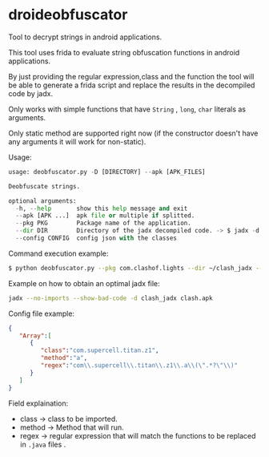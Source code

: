 # droideobfuscator
Tool to decrypt strings in android applications.

This tool uses frida to evaluate string obfuscation functions in android applications.

By just providing the regular expression,class and the function the tool will be able to generate a frida script and replace the results in the decompiled code by jadx.

Only works with simple functions that have `String` , `long`, `char` literals as arguments.

Only static method are supported right now (if the constructor doesn't have any arguments it will work for non-static).

Usage:
```python
usage: deobfuscator.py -D [DIRECTORY] --apk [APK_FILES]

Deobfuscate strings.

optional arguments:
  -h, --help       show this help message and exit
  --apk [APK ...]  apk file or multiple if splitted.
  --pkg PKG        Package name of the application.
  --dir DIR        Directory of the jadx decompiled code. -> $ jadx -d dec_code example.apk
  --config CONFIG  config json with the classes

```

Command execution example:
```bash
$ python deobfuscator.py --pkg com.clashof.lights --dir ~/clash_jadx --config config.json
```

Example on how to obtain an optimal jadx file:
```bash
jadx --no-imports --show-bad-code -d clash_jadx clash.apk

```

Config file example:
```json
{
   "Array":[
      {
         "class":"com.supercell.titan.z1",
         "method":"a",
         "regex":"com\\.supercell\\.titan\\.z1\\.a\\(\".*?\"\\)"
      }
   ]
}
```

Field explaination:

- class -> class to be imported.
- method -> Method that will run.
- regex -> regular expression that will match the functions to be replaced in `.java` files .
